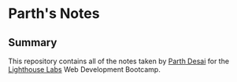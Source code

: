 # Parth's Notes
## Summary 
This repository contains all of the notes taken by [Parth Desai](https://github.com/parthjd) for the [Lighthouse Labs](https://www.lighthouselabs.ca/) Web Development Bootcamp.